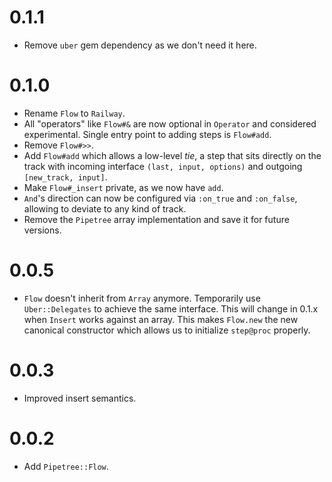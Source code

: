 # 0.1.1

* Remove `uber` gem dependency as we don't need it here.

# 0.1.0

* Rename `Flow` to `Railway`.
* All "operators" like `Flow#&` are now optional in `Operator` and considered experimental. Single entry point to adding steps is `Flow#add`.
* Remove `Flow#>>`.
* Add `Flow#add` which allows a low-level *tie*, a step that sits directly on the track with incoming interface `(last, input, options)` and outgoing `[new_track, input]`.
* Make `Flow#_insert` private, as we now have `add`.
* `And`'s direction can now be configured via `:on_true` and `:on_false`, allowing to deviate to any kind of track.
* Remove the `Pipetree` array implementation and save it for future versions.

# 0.0.5

* `Flow` doesn't inherit from `Array` anymore. Temporarily use `Uber::Delegates` to achieve the same interface. This will change in 0.1.x when `Insert` works against an array. This makes `Flow.new` the new canonical constructor which allows us to initialize `step@proc` properly.

# 0.0.3

* Improved insert semantics.

# 0.0.2

* Add `Pipetree::Flow`.
